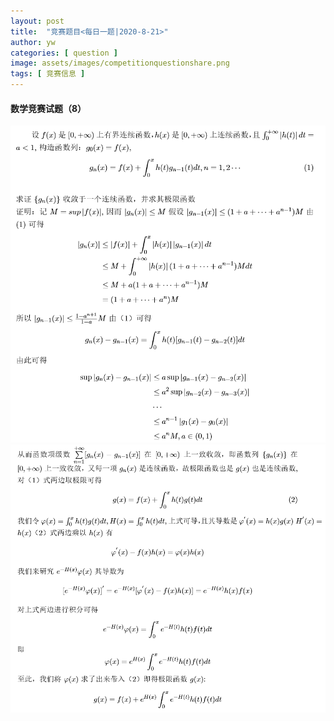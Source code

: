 ```yaml
---
layout: post
title:  "竞赛题目<每日一题|2020-8-21>"
author: yw
categories: [ question ]
image: assets/images/competitionquestionshare.png
tags: [ 竞赛信息 ]
---
```


#### 数学竞赛试题（8）

<img src="../assets/images/competitionquestion8_1.png" alt="">

<img src="../assets/images/competitionquestion8_2.png" alt="">
